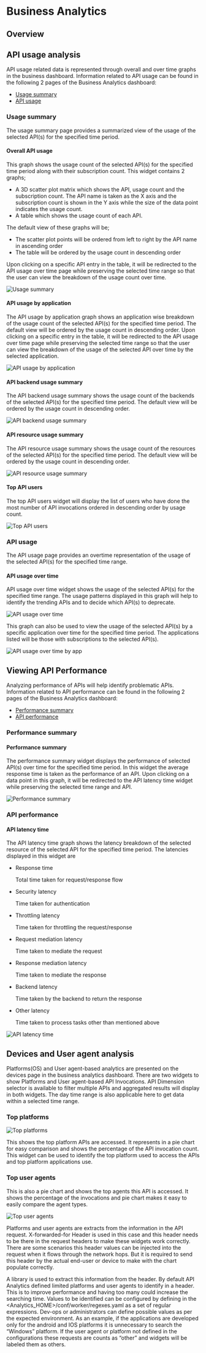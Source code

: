 # Business Analytics

## Overview

## API usage analysis
API usage related data is represented through overall and over time graphs in the business dashboard. Information related to API usage can be found in the following 2 pages of the Business Analytics dashboard:

-   [Usage summary]({{base_path}}/learn/analytics/viewing-api-statistics/business-analytics-dashboard/#usage-summary)
-   [API usage]({{base_path}}/learn/analytics/viewing-api-statistics/business-analytics-dashboard/#api-usage)

### Usage summary
The usage summary page provides a summarized view of the usage of the selected API(s) for the specified time period.

#### Overall API usage
This graph shows the usage count of the selected API(s) for the specified time period along with their subscription count. This widget contains 2 graphs;

- A 3D scatter plot matrix which shows the API, usage count and the subscription count. The API name is taken as the X axis and the subscription count is shown in the Y axis while the size of the data point indicates the usage count.
- A table which shows the usage count of each API.

The default view of these graphs will be;

- The scatter plot points will be ordered from left to right by the API name in ascending order
- The table will be ordered by the usage count in descending order

Upon clicking on a specific API entry in the table, it will be redirected to the API usage over time page while preserving the selected time range so that the user can view the breakdown of the usage count over time.

![Usage summary]({{base_path}}/assets/img/learn/analytics/analytics_overall_api_usage_widget.png)


#### API usage by application
The API usage by application graph shows an application wise breakdown of the usage count of the selected API(s) for the specified time period. The default view will be ordered by the usage count in descending order. Upon clicking on a specific entry in the table, it will be redirected to the API usage over time page while preserving the selected time range so that the user can view the breakdown of the usage of the selected API over time by the selected application.

![API usage by application]({{base_path}}/assets/img/learn/analytics/analytics_api_usage_by_app_widget.png)


#### API backend usage summary
The API backend usage summary shows the usage count of the backends of the selected API(s)  for the specified time period. The default view will be ordered by the usage count in descending order. 

![API backend usage summary]({{base_path}}/assets/img/learn/analytics/analytics_api_backend_usage_widget.png)


#### API resource usage summary
The API resource usage summary shows the usage count of the resources of the selected API(s) for the specified time period. The default view will be ordered by the usage count in descending order. 

![API resource usage summary]({{base_path}}/assets/img/learn/analytics/analytics_api_resource_usage_widget.png)

#### Top API users 
The top API users widget will display the list of users who have done the most number of API invocations ordered in descending order by usage count.

![Top API users]({{base_path}}/assets/img/learn/analytics/analytics_top_api_users_widget.png)

### API usage
The API usage page provides an overtime representation of the usage of the selected API(s) for the specified time range.  

#### API usage over time
API usage over time widget shows the usage of the selected API(s) for the specified time range.  The usage patterns displayed in this graph will help to identify the trending APIs and to decide which API(s) to deprecate.

![API usage over time]({{base_path}}/assets/img/learn/analytics/analytics_api_usage_overtime_widget.png)

This graph can also be used to view the usage of the selected API(s) by a specific application over time for the specified time period. The applications listed will be those with subscriptions to the selected API(s).

![API usage over time by app]({{base_path}}/assets/img/learn/analytics/analytics_api_usage_overtime_by_app_widget.png)

## Viewing API Performance
Analyzing performance of APIs will help identify problematic APIs. Information related to API performance can be found in the following 2 pages of the Business Analytics dashboard:

- [Performance summary]({{base_path}}/learn/analytics/viewing-api-statistics/business-analytics-dashboard/#performance-summary)
- [API performance]({{base_path}}/learn/analytics/viewing-api-statistics/business-analytics-dashboard/#api-performance)

### Performance summary

#### Performance summary
The performance summary widget displays the performance of selected API(s) over time for the specified time period. In this widget the average response time is taken as the performance of an API. Upon clicking on a data point in this graph, it will be redirected to the API latency time widget while preserving the selected time range and API.

![Performance summary]({{base_path}}/assets/img/learn/analytics/analytics_performance_summary_widget.png)

### API performance

#### API latency time
The API  latency time graph shows the latency breakdown of the selected resource of the selected API for the specified time period. The latencies displayed in this widget are

- Response time

    Total time taken for request/response flow
    
- Security latency

    Time taken for authentication
    
- Throttling latency

    Time taken for throttling the request/response
    
- Request mediation latency

    Time taken to mediate the request
    
- Response mediation latency

    Time taken to mediate the response
    
- Backend latency

    Time taken by the backend to return the response
    
- Other latency

    Time taken to process tasks other than mentioned above

![API latency time]({{base_path}}/assets/img/learn/analytics/analytics_api_latency_widget.png)

## Devices and User agent analysis

Platforms(OS) and User agent-based analytics are presented on the devices page in the business analytics dashboard. There are two widgets to show Platforms and User agent-based API Invocations. API Dimension selector is available to filter multiple APIs and aggregated results will display in both widgets. The day time range is also applicable here to get data within a selected time range. 

### Top platforms

![Top platforms]({{base_path}}/assets/img/learn/analytics/top_platforms.png)

This shows the top platform APIs are accessed. It represents in a pie chart for easy comparison and shows the percentage of the API invocation count. This widget can be used to identify the top platform used to access the APIs and top platform applications use. 

### Top user agents

This is also a pie chart and shows the top agents this API is accessed. It shows the percentage of the invocations and pie chart makes it easy to easily compare the agent types.

![Top user agents]({{base_path}}/assets/img/learn/analytics/top_user_agents.png)

Platforms and user agents are extracts from the information in the API request. X-forwarded-for Header is used in this case and this header needs to be there in the request headers to make these widgets work correctly. There are some scenarios this header values can be injected into the request when it flows through the network hops. But it is required to send this header by the actual end-user or device to make with the chart populate correctly. 

A library is used to extract this information from the header. By default API Analytics defined limited platforms and user agents to identify in a header. This is to improve performance and having too many could increase the searching time. Values to be identified can be configured by defining in the <Analytics_HOME>/conf/worker/regexes.yaml as a set of regular expressions. Dev-ops or administrators can define possible values as per the expected environment. As an example, if the applications are developed only for the android and IOS platforms it is unnecessary to search the “Windows” platform. If the user agent or platform not defined in the configurations these requests are counts as “other” and widgets will be labeled them as others. 
